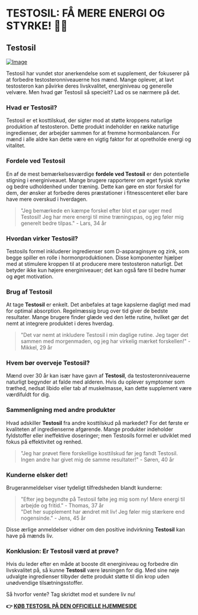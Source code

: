 # TESTOSIL: FÅ MERE ENERGI OG STYRKE! 💪✨

## Testosil

[![Image](https://www2.sellhealth.com/258/testosil_5c_1.png)](https://gchaffi.com/PwU8pU7M)

Testosil har vundet stor anerkendelse som et supplement, der fokuserer på at forbedre testosteronniveauerne hos mænd. Mange oplever, at lavt testosteron kan påvirke deres livskvalitet, energiniveau og generelle velvære. Men hvad gør Testosil så specielt? Lad os se nærmere på det.

### Hvad er Testosil?

Testosil er et kosttilskud, der sigter mod at støtte kroppens naturlige produktion af testosteron. Dette produkt indeholder en række naturlige ingredienser, der arbejder sammen for at fremme hormonbalancen. For mænd i alle aldre kan dette være en vigtig faktor for at opretholde energi og vitalitet.

### Fordele ved Testosil

En af de mest bemærkelsesværdige **fordele ved Testosil** er den potentielle stigning i energiniveauet. Mange brugere rapporterer om øget fysisk styrke og bedre udholdenhed under træning. Dette kan gøre en stor forskel for dem, der ønsker at forbedre deres præstationer i fitnesscenteret eller bare have mere overskud i hverdagen.

> "Jeg bemærkede en kæmpe forskel efter blot et par uger med Testosil! Jeg har mere energi til mine træningspas, og jeg føler mig generelt bedre tilpas." - Lars, 34 år

### Hvordan virker Testosil?

Testosils formel inkluderer ingredienser som D-asparaginsyre og zink, som begge spiller en rolle i hormonproduktionen. Disse komponenter hjælper med at stimulere kroppen til at producere mere testosteron naturligt. Det betyder ikke kun højere energiniveauer; det kan også føre til bedre humør og øget motivation.

### Brug af Testosil

At tage **Testosil** er enkelt. Det anbefales at tage kapslerne dagligt med mad for optimal absorption. Regelmæssig brug over tid giver de bedste resultater. Mange brugere finder glæde ved den lette rutine, hvilket gør det nemt at integrere produktet i deres hverdag.

> "Det var nemt at inkludere Testosil i min daglige rutine. Jeg tager det sammen med morgenmaden, og jeg har virkelig mærket forskellen!" - Mikkel, 29 år

### Hvem bør overveje Testosil?

Mænd over 30 år kan især have gavn af **Testosil**, da testosteronniveauerne naturligt begynder at falde med alderen. Hvis du oplever symptomer som træthed, nedsat libido eller tab af muskelmasse, kan dette supplement være værdifuldt for dig.

### Sammenligning med andre produkter

Hvad adskiller **Testosil** fra andre kosttilskud på markedet? For det første er kvaliteten af ingredienserne afgørende. Mange produkter indeholder fyldstoffer eller ineffektive doseringer; men Testosils formel er udviklet med fokus på effektivitet og renhed.

> "Jeg har prøvet flere forskellige kosttilskud før jeg fandt Testosil. Ingen andre har givet mig de samme resultater!" - Søren, 40 år 

### Kunderne elsker det!

Brugeranmeldelser viser tydeligt tilfredsheden blandt kunderne:

> "Efter jeg begyndte på Testosil følte jeg mig som ny! Mere energi til arbejde og fritid." - Thomas, 37 år  
> "Det her supplement har ændret mit liv! Jeg føler mig stærkere end nogensinde." - Jens, 45 år  

Disse ærlige anmeldelser vidner om den positive indvirkning **Testosil** kan have på mænds liv.

### Konklusion: Er Testosil værd at prøve?

Hvis du leder efter en måde at booste dit energiniveau og forbedre din livskvalitet på, så kunne **Testosil** være løsningen for dig. Med sine nøje udvalgte ingredienser tilbyder dette produkt støtte til din krop uden unødvendige tilsætningsstoffer.

Så hvorfor vente? Tag skridtet mod et sundere liv nu!



**👉 [KØB TESTOSIL PÅ DEN OFFICIELLE HJEMMESIDE](https://gchaffi.com/PwU8pU7M)**